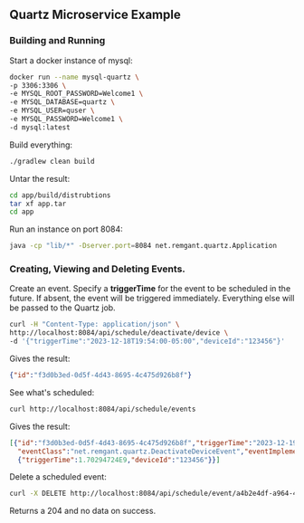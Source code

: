 ## Quartz Microservice Example

### Building and Running
Start a docker instance of mysql:
```bash
docker run --name mysql-quartz \
-p 3306:3306 \
-e MYSQL_ROOT_PASSWORD=Welcome1 \
-e MYSQL_DATABASE=quartz \
-e MYSQL_USER=quser \
-e MYSQL_PASSWORD=Welcome1 \
-d mysql:latest
```
Build everything:
```bash
./gradlew clean build
```
Untar the result:
```bash
cd app/build/distrubtions
tar xf app.tar
cd app
```
Run an instance on port 8084:
```bash
java -cp "lib/*" -Dserver.port=8084 net.remgant.quartz.Application
```
### Creating, Viewing and Deleting Events.
Create an event. Specify a **triggerTime** for the event to be scheduled in the future. If absent, the event will be triggered immediately. Everything else will be passed to the Quartz job.
```bash
curl -H "Content-Type: application/json" \
http://localhost:8084/api/schedule/deactivate/device \
-d '{"triggerTime":"2023-12-18T19:54:00-05:00","deviceId":"123456"}'
```
Gives the result:
```json
{"id":"f3d0b3ed-0d5f-4d43-8695-4c475d926b8f"}
```
See what's scheduled:
```bash
curl http://localhost:8084/api/schedule/events
```
Gives the result:
```json lines
[{"id":"f3d0b3ed-0d5f-4d43-8695-4c475d926b8f","triggerTime":"2023-12-19T00:54:00",
  "eventClass":"net.remgant.quartz.DeactivateDeviceEvent","eventImplementation":
  {"triggerTime":1.70294724E9,"deviceId":"123456"}}]
```
Delete a scheduled event:
```bash
curl -X DELETE http://localhost:8084/api/schedule/event/a4b2e4df-a964-410a-8f89-8f19c7b1562c
```
Returns a 204 and no data on success.